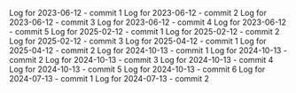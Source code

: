 Log for 2023-06-12 - commit 1
Log for 2023-06-12 - commit 2
Log for 2023-06-12 - commit 3
Log for 2023-06-12 - commit 4
Log for 2023-06-12 - commit 5
Log for 2025-02-12 - commit 1
Log for 2025-02-12 - commit 2
Log for 2025-02-12 - commit 3
Log for 2025-04-12 - commit 1
Log for 2025-04-12 - commit 2
Log for 2024-10-13 - commit 1
Log for 2024-10-13 - commit 2
Log for 2024-10-13 - commit 3
Log for 2024-10-13 - commit 4
Log for 2024-10-13 - commit 5
Log for 2024-10-13 - commit 6
Log for 2024-07-13 - commit 1
Log for 2024-07-13 - commit 2
